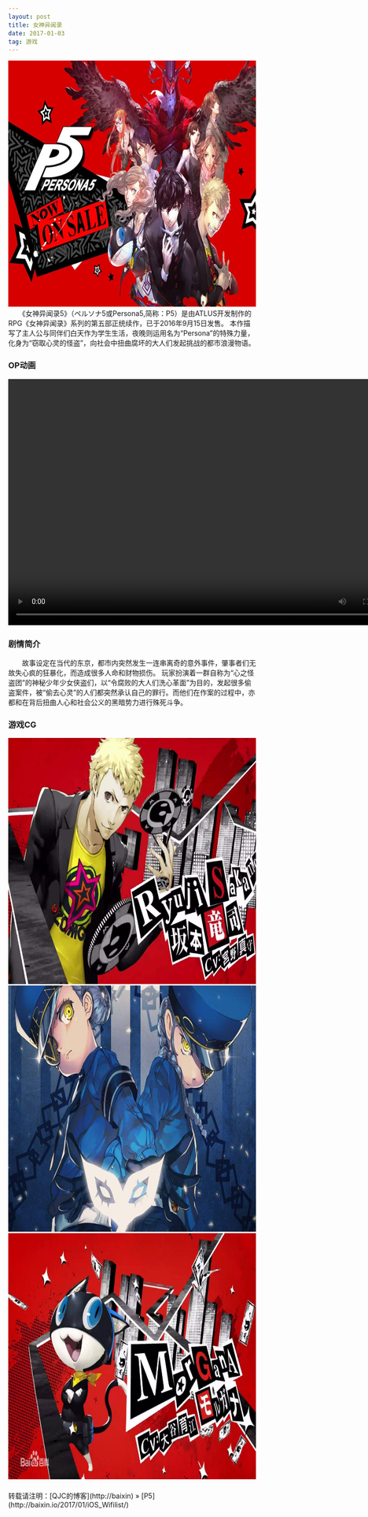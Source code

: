 ```yaml
---
layout: post
title: 女神异闻录
date: 2017-01-03 
tag: 游戏
---
```

   <div align="center">
	<img src="/images/P1.jpg" height="500" width="800">  
</div> 
　　《女神异闻录5》（ペルソナ5或Persona5,简称：P5）是由ATLUS开发制作的RPG《女神异闻录》系列的第五部正统续作，已于2016年9月15日发售。
本作描写了主人公与同伴们白天作为学生生活，夜晚则运用名为“Persona”的特殊力量，化身为“窃取心灵的怪盗”，向社会中扭曲腐坏的大人们发起挑战的都市浪漫物语。

### OP动画

<video width="800" height="500">
<source src="../../images/P5.Mp4" type="video/mp4;"></source>
</video>


### 剧情简介

　　故事设定在当代的东京，都市内突然发生一连串离奇的意外事件，肇事者们无故失心疯的狂暴化，而造成很多人命和财物损伤。
玩家扮演着一群自称为“心之怪盗团”的神秘少年少女侠盗们，以“令腐败的大人们洗心革面”为目的，发起很多偷盗案件，被“偷去心灵”的人们都突然承认自己的罪行。而他们在作案的过程中，亦都和在背后扭曲人心和社会公义的黑暗势力进行殊死斗争。

### 游戏CG
<div align="center">
	<img src="/images/P2.jpg" height="500" width="800">  
</div> 
<div align="center">
	<img src="/images/P3.jpg" height="500" width="800">  
</div> 
<div align="center">
	<img src="/images/P4.jpg" height="500" width="800">  
</div> 
　　

<br>
转载请注明：[QJC的博客](http://baixin) » [P5](http://baixin.io/2017/01/iOS_Wifilist/)  


